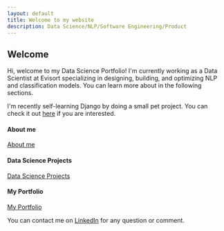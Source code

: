 ```yaml
---
layout: default
title: Welcome to my website
description: Data Science/NLP/Software Engineering/Product
---
```


## Welcome

Hi, welcome to my Data Science Portfolio! I'm currently working as a Data Scientist at Evisort specializing in designing, building, and optimizing NLP and classification models. You can learn more about in the following sections.

I'm recently self-learning Django by doing a small pet project. You can check it out [here](https://github.com/kammybdeng/blogsite) if you are interested.

#### About me
[About me](https://kammybdeng.github.io/about)

#### Data Science Projects
[Data Science Projects](https://kammybdeng.github.io/projects)

#### My Portfolio
[My Portfolio](https://kammybdeng.github.io/portfolio)


You can contact me on [LinkedIn](https://www.linkedin.com/in/kammy-deng/) for any question or comment.
